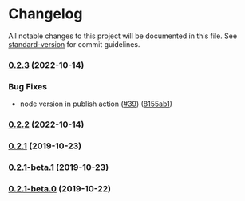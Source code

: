 # Changelog

All notable changes to this project will be documented in this file. See [standard-version](https://github.com/conventional-changelog/standard-version) for commit guidelines.

### [0.2.3](https://github.com/roddolf/jsonld-sort/compare/v0.2.1...v0.2.3) (2022-10-14)


### Bug Fixes

* node version in publish action ([#39](https://github.com/roddolf/jsonld-sort/issues/39)) ([8155ab1](https://github.com/roddolf/jsonld-sort/commit/8155ab14b66908c5c08bf824436b53e7ad785080))

### [0.2.2](https://github.com/roddolf/jsonld-sort/compare/v0.2.1...v0.2.2) (2022-10-14)

### [0.2.1](https://github.com/roddolf/jsonld-sort/compare/v0.2.0...v0.2.1) (2019-10-23)

### [0.2.1-beta.1](https://github.com/roddolf/jsonld-sort/compare/v0.2.1-beta.0...v0.2.1-beta.1) (2019-10-23)

### [0.2.1-beta.0](https://github.com/roddolf/jsonld-sort/compare/v0.2.0...v0.2.1-beta.0) (2019-10-22)
